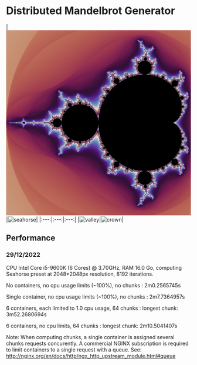 # Distributed Mandelbrot Generator

|![mandelbrot](saved_images/mandelbrot.png)|![seahorse](saved_images/seahorse.png)|
|:---:|:---:|:---:|
|![valley](saved_images/valley.png)|![crown](saved_images/crown.png)|

## Performance 

### 29/12/2022

CPU Intel Core i5-9600K (6 Cores) @ 3.70GHz, RAM 16.0 Go, computing Seahorse preset at 2048*2048px resolution, 8192 iterations.

No containers, no cpu usage limits (~100%), no chunks : 
  2m0.2565745s
  
Single container, no cpu usage limits (~100%), no chunks :
  2m7.7364957s
  
6 containers, each limited to 1.0 cpu usage, 64 chunks :
  longest chunk: 3m52.2680694s
  
6 containers, no cpu limits, 64 chunks :
  longest chunk: 2m10.5041407s
  
Note: When computing chunks, a single container is assigned several chunks requests concurently. A commercial NGINX subscription is required to limit containers to a single request with a queue.
See: http://nginx.org/en/docs/http/ngx_http_upstream_module.html#queue
